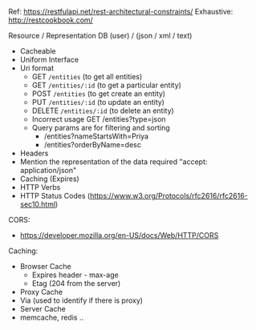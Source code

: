 Ref: https://restfulapi.net/rest-architectural-constraints/
Exhaustive: http://restcookbook.com/

Resource / Representation
DB (user) / (json / xml / text)

 - Cacheable
 - Uniform Interface
  - Uri format
    - GET `/entities` (to get all entities)
    - GET `/entities/:id` (to get a particular entity)
    - POST `/entities` (to get create an entity)
    - PUT `/entities/:id` (to update an entity)
    - DELETE `/entities/:id` (to delete an entity)
    - Incorrect usage GET /entities?type=json
    - Query params are for filtering and sorting
      - /entities?nameStartsWith=Priya
      - /entities?orderByName=desc
  - Headers
   - Mention the representation of the data required "accept: application/json"
   - Caching (Expires)
  - HTTP Verbs
  - HTTP Status Codes (https://www.w3.org/Protocols/rfc2616/rfc2616-sec10.html)


 CORS:
   - https://developer.mozilla.org/en-US/docs/Web/HTTP/CORS

 Caching:
 - Browser Cache
   - Expires header - max-age
   - Etag (204 from the server)
 - Proxy Cache
  - Via (used to identify if there is proxy)
 - Server Cache
  - memcache, redis ..